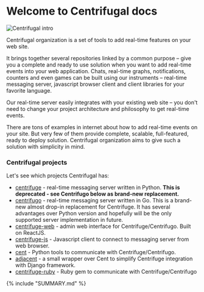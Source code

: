Welcome to Centrifugal docs
===========================

![Centrifugal intro](https://raw.githubusercontent.com/centrifugal/documentation/master/assets/images/intro.png)

Centrifugal organization is a set of tools to add real-time features on your web site.

It brings together several repositories linked by a common purpose – give you a complete
and ready to use solution when you want to add real-time events into your web application.
Chats, real-time graphs, notifications, counters and even games can be built using our
instruments – real-time messaging server, javascript browser client and client libraries
for your favorite language.

Our real-time server easily integrates with your existing web site – you don't need
to change your project architecture and philosophy to get real-time events.

There are tons of examples in internet about how to add real-time events on your site. But
very few of them provide complete, scalable, full-featured, ready to deploy solution.
Centrifugal organization aims to give such a solution with simplicity in mind.

### Centrifugal projects

Let's see which projects Centrifugal has:

* [centrifuge](https://github.com/centrifugal/centrifuge) - real-time messaging server written in Python. **This is deprecated - see Centrifugo below as brand-new replacement.**
* [centrifugo](https://github.com/centrifugal/centrifugo) - real-time messaging server written in Go. This is a brand-new almost drop-in replacement for Centrifuge. It has several advantages over Python version and hopefully will be the only supported server implementation in future.
* [centrifuge-web](https://github.com/centrifugal/centrifuge-web) - admin web interface for Centrifuge/Centrifugo. Built on ReactJS.
* [centrifuge-js](https://github.com/centrifugal/centrifuge-js) - Javascript client to connect to messaging server from web browser.
* [cent](https://github.com/centrifugal/cent) - Python tools to communicate with Centrifuge/Centrifugo.
* [adjacent](https://github.com/centrifugal/adjacent) - a small wrapper over Cent to simplify Centrifuge integration with Django framework.
* [centrifuge-ruby](https://github.com/centrifugal/centrifuge-ruby) - Ruby gem to communicate with Centrifuge/Centrifugo

{% include "SUMMARY.md" %}